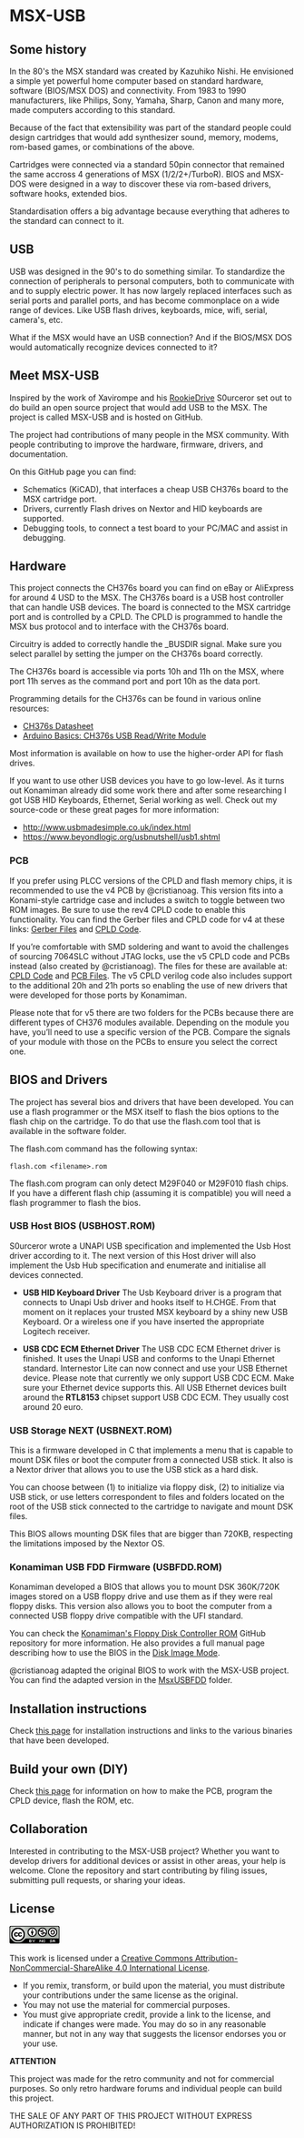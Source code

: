 # MSX-USB
## Some history
In the 80's the MSX standard was created by Kazuhiko Nishi. He envisioned a simple yet powerful home computer based on standard hardware, software (BIOS/MSX DOS) and connectivity. From 1983 to 1990 manufacturers, like Philips, Sony, Yamaha, Sharp, Canon and many more, made computers according to this standard.

Because of the fact that extensibility was part of the standard people could design cartridges that would add synthesizer sound, memory, modems, rom-based games, or combinations of the above.

Cartridges were connected via a standard 50pin connector that remained the same accross 4 generations of MSX (1/2/2+/TurboR). BIOS and MSX-DOS were designed in a way to discover these via rom-based drivers, software hooks, extended bios.

Standardisation offers a big advantage because everything that adheres to the standard can connect to it.

## USB
USB was designed in the 90's to do something similar. To standardize the connection of peripherals to personal computers, both to communicate with and to supply electric power. It has now largely replaced interfaces such as serial ports and parallel ports, and has become commonplace on a wide range of devices. Like USB flash drives, keyboards, mice, wifi, serial, camera's, etc.

What if the MSX would have an USB connection? And if the BIOS/MSX DOS would automatically recognize devices connected to it?

## Meet MSX-USB
Inspired by the work of Xavirompe and his [RookieDrive](http://rookiedrive.com/en/) S0urceror set out to do build an open source project that would add USB to the MSX. The project is called MSX-USB and is hosted on GitHub. 

The project had contributions of many people in the MSX community. With people contributing to improve the hardware, firmware, drivers, and documentation.

On this GitHub page you can find:
* Schematics (KiCAD), that interfaces a cheap USB CH376s board to the MSX cartridge port.
* Drivers, currently Flash drives on Nextor and HID keyboards are supported.
* Debugging tools, to connect a test board to your PC/MAC and assist in debugging.

## Hardware

This project connects the CH376s board you can find on eBay or AliExpress for around 4 USD to the MSX.  The CH376s board is a USB host controller that can handle USB devices. The board is connected to the MSX cartridge port and is controlled by a CPLD. The CPLD is programmed to handle the MSX bus protocol and to interface with the CH376s board.

Circuitry is added to correctly handle the _BUSDIR signal. Make sure you select parallel by setting the jumper on the CH376s board correctly.

The CH376s board is accessible via ports 10h and 11h on the MSX, where port 11h serves as the command port and port 10h as the data port. 

Programming details for the CH376s can be found in various online resources:
* [CH376s Datasheet](https://www.mpja.com/download/ch376ds1.pdf)
* [Arduino Basics: CH376s USB Read/Write Module](https://arduinobasics.blogspot.com/2015/05/ch376s-usb-readwrite-module.html)

Most information is available on how to use the higher-order API for flash drives. 

If you want to use other USB devices you have to go low-level. As it turns out Konamiman already did some work there and after some researching I got USB HID Keyboards, Ethernet, Serial working as well. Check out my source-code or these great pages for more information:

* http://www.usbmadesimple.co.uk/index.html
* https://www.beyondlogic.org/usbnutshell/usb1.shtml

### PCB

If you prefer using PLCC versions of the CPLD and flash memory chips, it is recommended to use the v4 PCB by @cristianoag. This version fits into a Konami-style cartridge case and includes a switch to toggle between two ROM images. Be sure to use the rev4 CPLD code to enable this functionality. You can find the Gerber files and CPLD code for v4 at these links: [Gerber Files](hardware/v4/kicad-cpld-rev4/production) and [CPLD Code](hardware/v4/quartus-rev4).

If you’re comfortable with SMD soldering and want to avoid the challenges of sourcing 7064SLC without JTAG locks, use the v5 CPLD code and PCBs instead (also created by @cristianoag). The files for these are available at: [CPLD Code](hardware/v5/cpld) and [PCB Files](hardware/v5/kicad). The v5 CPLD verilog code also includes support to the additional 20h and 21h ports so enabling the use of new drivers that were developed for those ports by Konamiman.

Please note that for v5 there are two folders for the PCBs because there are different types of CH376 modules available. Depending on the module you have, you’ll need to use a specific version of the PCB. Compare the signals of your module with those on the PCBs to ensure you select the correct one.

## BIOS and Drivers

The project has several bios and drivers that have been developed. You can use a flash programmer or the MSX itself to flash the bios options to the flash chip on the cartridge. To do that use the flash.com tool that is available in the software folder. 

The flash.com command has the following syntax:

```
flash.com <filename>.rom
```

The flash.com program can only detect M29F040 or M29F010 flash chips. If you have a different flash chip (assuming it is compatible) you will need a flash programmer to flash the bios.

### USB Host BIOS (USBHOST.ROM)

S0urceror wrote a UNAPI USB specification and implemented the Usb Host driver according to it. The next version of this Host driver will also implement the Usb Hub specification and enumerate and initialise all devices connected.

* **USB HID Keyboard Driver** The Usb Keyboard driver is a program that connects to Unapi Usb driver and hooks itself to H.CHGE. From that moment on it replaces your trusted MSX keyboard by a shiny new USB Keyboard. Or a wireless one if you have inserted the appropriate Logitech receiver.

* **USB CDC ECM Ethernet Driver** The USB CDC ECM Ethernet driver is finished. It uses the Unapi USB and conforms to the Unapi Ethernet standard. Internestor Lite can now connect and use your USB Ethernet device. Please note that currently we only support USB CDC ECM. Make sure your Ethernet device supports this. All USB Ethernet devices built around the **RTL8153** chipset support USB CDC ECM. They usually cost around 20 euro.

### USB Storage NEXT (USBNEXT.ROM)

This is a firmware developed in C that implements a menu that is capable to mount DSK files or boot the computer from a connected USB stick. It also is a Nextor driver that allows you to use the USB stick as a hard disk. 

You can choose between (1) to initialize via floppy disk, (2) to initialize via USB stick, or use letters correspondent to files and folders located on the root of the USB stick connected to the cartridge to navigate and mount DSK files.

This BIOS allows mounting DSK files that are bigger than 720KB, respecting the limitations imposed by the Nextor OS.

### Konamiman USB FDD Firmware (USBFDD.ROM)

Konamiman developed a BIOS that allows you to mount DSK 360K/720K images stored on a USB floppy drive and use them as if they were real floppy disks. This version also allows you to boot the computer from a connected USB floppy drive compatible with the UFI standard.

You can check the [Konamiman's Floppy Disk Controller ROM](https://github.com/Konamiman/RookieDrive-FDD-ROM) GitHub repository for more information. He also provides a full manual page describing how to use the BIOS in the [Disk Image Mode](https://github.com/Konamiman/RookieDrive-FDD-ROM/blob/master/DISK_IMAGE_MODE.md).

@cristianoag adapted the original BIOS to work with the MSX-USB project. You can find the adapted version in the [MsxUSBFDD](/drivers/MsxUSBFDD) folder. 

## Installation instructions
Check [this page](INSTALL.md) for installation instructions and links to the various binaries that have been developed.

## Build your own (DIY)
Check [this page](DIY.md) for information on how to make the PCB, program the CPLD device, flash the ROM, etc.

## Collaboration
Interested in contributing to the MSX-USB project? Whether you want to develop drivers for additional devices or assist in other areas, your help is welcome. Clone the repository and start contributing by filing issues, submitting pull requests, or sharing your ideas.

## License

![Open Hardware](images/ccans.png)

This work is licensed under a [Creative Commons Attribution-NonCommercial-ShareAlike 4.0 International License](http://creativecommons.org/licenses/by-nc-sa/4.0/).

* If you remix, transform, or build upon the material, you must distribute your contributions under the same license as the original.
* You may not use the material for commercial purposes.
* You must give appropriate credit, provide a link to the license, and indicate if changes were made. You may do so in any reasonable manner, but not in any way that suggests the licensor endorses you or your use.

**ATTENTION**

This project was made for the retro community and not for commercial purposes. So only retro hardware forums and individual people can build this project.

THE SALE OF ANY PART OF THIS PROJECT WITHOUT EXPRESS AUTHORIZATION IS PROHIBITED!